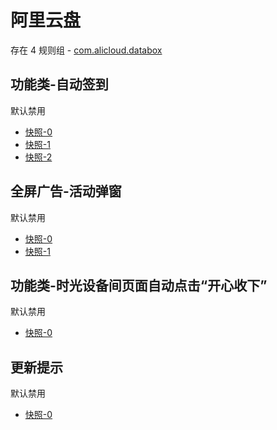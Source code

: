 # 阿里云盘

存在 4 规则组 - [com.alicloud.databox](/src/apps/com.alicloud.databox.ts)

## 功能类-自动签到

默认禁用

- [快照-0](https://i.gkd.li/i/12929318)
- [快照-1](https://i.gkd.li/i/13038304)
- [快照-2](https://i.gkd.li/i/14235221)

## 全屏广告-活动弹窗

默认禁用

- [快照-0](https://i.gkd.li/i/13228610)
- [快照-1](https://i.gkd.li/i/14235204)

## 功能类-时光设备间页面自动点击“开心收下”

默认禁用

- [快照-0](https://i.gkd.li/i/13596924)

## 更新提示

默认禁用

- [快照-0](https://i.gkd.li/i/13806865)
